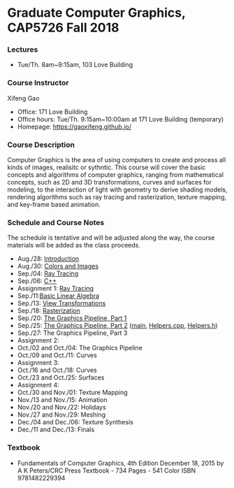 # Graduate Computer Graphics, CAP5726 Fall 2018
### Lectures
- Tue/Th. 8am~9:15am, 103 Love Building
### Course Instructor
Xifeng Gao
- Office: 171 Love Building
- Office hours: Tue/Th. 9:15am~10:00am at 171 Love Building (temporary)
- Homepage: https://gaoxifeng.github.io/
### Course Description
Computer Graphics is the area of using computers to create and process all kinds of images, realisitc or sythntic. This course will cover the basic concepts and algorithms of computer graphics, ranging from mathematical concepts, such as 2D and 3D transformations, curves and surfaces for modeling, to the interaction of light with geometry to derive shading models, rendering algorithms such as ray tracing and rasterization, texture mapping, and key-frame based animation.

### Schedule and Course Notes 
The schedule is tentative and will be adjusted along the way, the course materials will be added as the class proceeds.
- Aug./28: [Introduction](https://gaoxifeng.github.io/cg18Fall/01-Introduction.pdf)
- Aug./30: [Colors and Images](https://gaoxifeng.github.io/cg18Fall/02-Images.pdf)
- Sep./04: [Ray Tracing](https://gaoxifeng.github.io/cg18Fall/03-Ray-Tracing.pdf)
- Sep./06: [C++](https://gaoxifeng.github.io/cg18Fall/04-C++.pdf)
- Assignment 1: [Ray Tracing](https://gaoxifeng.github.io/cg18Fall/Assignment_1.zip)
- Sep./11:[Basic Linear Algebra](https://gaoxifeng.github.io/cg18Fall/05-Basic-Linear-Algebra.pdf)
- Sep./13: [View Transformations](https://gaoxifeng.github.io/cg18Fall/06-Viewing.pdf)
- Sep./18: [Rasterization](https://gaoxifeng.github.io/cg18Fall/07-Rasterization.pdf)
- Sep./20: [The Graphics Pipeline, Part 1](https://gaoxifeng.github.io/cg18Fall/08-The-OpenGL-Graphics-Pipeline-1.pdf)
- Sep./25: [The Graphics Pipeline, Part 2](https://gaoxifeng.github.io/cg18Fall/09-The-OpenGL-Graphics-Pipeline.pdf) ([main](https://gaoxifeng.github.io/cg18Fall/main.cpp), [Helpers.cpp](https://gaoxifeng.github.io/cg18Fall/Helpers.cpp), [Helpers.h](https://gaoxifeng.github.io/cg18Fall/Helpers.h))
- Sep./27: The Graphics Pipeline, Part 3
- Assignment 2: 
- Oct./02 and Oct./04: The Graphics Pipeline
- Oct./09 and Oct./11: Curves
- Assignment 3: 
- Oct./16 and Oct./18: Curves
- Oct./23 and Oct./25: Surfaces
- Assignment 4:
- Oct./30 and Nov./01: Texture Mapping
- Nov./13 and Nov./15: Animation
- Nov./20 and Nov./22: Holidays
- Nov./27 and Nov./29: Meshing
- Dec./04 and Dec./06: Texture Synthesis
- Dec./11 and Dec./13: Finals

### Textbook
- Fundamentals of Computer Graphics, 4th Edition December 18, 2015 by A K Peters/CRC Press Textbook - 734 Pages - 541 Color ISBN 9781482229394
